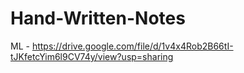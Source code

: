 # Hand-Written-Notes

ML - https://drive.google.com/file/d/1v4x4Rob2B66tI-tJKfetcYim6l9CV74y/view?usp=sharing
